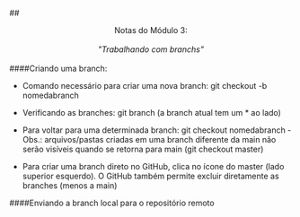 ##<center> Notas do Módulo 3:<br><br> *"Trabalhando com branchs"* </center>
<br>
####Criando uma branch:

- Comando necessário para criar uma nova branch: git checkout -b nomedabranch
- Verificando as branches: git branch (a branch atual tem um * ao lado)
- Para voltar para uma determinada branch: git checkout nomedabranch
        - Obs.: arquivos/pastas criadas em uma branch diferente da main não serão visíveis quando se retorna para main (git checkout master)
  
- Para criar uma branch direto no GitHub, clica no ícone do master (lado superior esquerdo). O GitHub também permite excluir diretamente as branches (menos a main)

####Enviando a branch local para o repositório remoto
